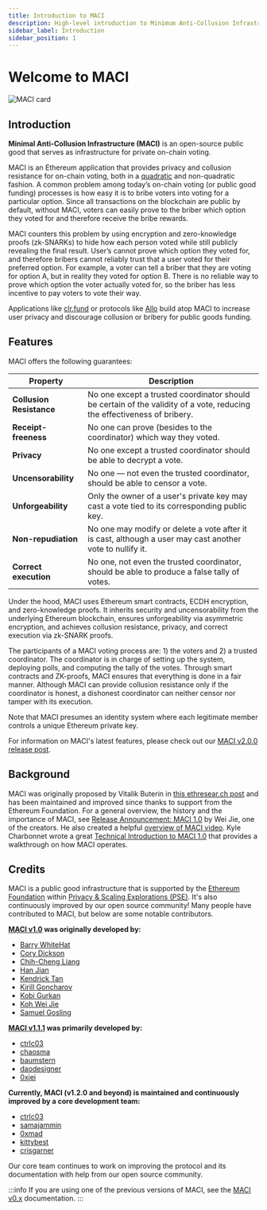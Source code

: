 ```yaml
---
title: Introduction to MACI
description: High-level introduction to Minimum Anti-Collusion Infrastructure (MACI)
sidebar_label: Introduction
sidebar_position: 1
---
```


# Welcome to MACI

![MACI card](/img/maci-card.png)

## Introduction

**Minimal Anti-Collusion Infrastructure (MACI)** is an open-source public good that serves as infrastructure for private on-chain voting.

MACI is an Ethereum application that provides privacy and collusion resistance for on-chain voting, both in a [quadratic](https://vitalik.eth.limo/general/2019/12/07/quadratic.html) and non-quadratic fashion. A common problem among today’s on-chain voting (or public good funding) processes is how easy it is to bribe voters into voting for a particular option. Since all transactions on the blockchain are public by default, without MACI, voters can easily prove to the briber which option they voted for and therefore receive the bribe rewards.

MACI counters this problem by using encryption and zero-knowledge proofs (zk-SNARKs) to hide how each person voted while still publicly revealing the final result. User’s cannot prove which option they voted for, and therefore bribers cannot reliably trust that a user voted for their preferred option. For example, a voter can tell a briber that they are voting for option A, but in reality they voted for option B. There is no reliable way to prove which option the voter actually voted for, so the briber has less incentive to pay voters to vote their way.

Applications like [clr.fund](https://clr.fund/) or protocols like [Allo](https://github.com/gitcoinco/MACI_QF) build atop MACI to increase
user privacy and discourage collusion or bribery for public goods funding.

## Features

MACI offers the following guarantees:

| Property                 | Description                                                                                                             |
| ------------------------ | ----------------------------------------------------------------------------------------------------------------------- |
| **Collusion Resistance** | No one except a trusted coordinator should be certain of the validity of a vote, reducing the effectiveness of bribery. |
| **Receipt-freeness**     | No one can prove (besides to the coordinator) which way they voted.                                                     |
| **Privacy**              | No one except a trusted coordinator should be able to decrypt a vote.                                                   |
| **Uncensorability**      | No one — not even the trusted coordinator, should be able to censor a vote.                                             |
| **Unforgeability**       | Only the owner of a user's private key may cast a vote tied to its corresponding public key.                            |
| **Non-repudiation**      | No one may modify or delete a vote after it is cast, although a user may cast another vote to nullify it.               |
| **Correct execution**    | No one, not even the trusted coordinator, should be able to produce a false tally of votes.                             |

Under the hood, MACI uses Ethereum smart contracts, ECDH encryption, and zero-knowledge proofs.
It inherits security and uncensorability from the underlying Ethereum
blockchain, ensures unforgeability via asymmetric encryption, and achieves
collusion resistance, privacy, and correct execution via zk-SNARK proofs.

The participants of a MACI voting process are: 1) the voters and 2) a trusted coordinator. The coordinator is in charge of setting up the system, deploying polls, and computing the tally of the votes. Through smart contracts and ZK-proofs, MACI ensures that everything is done in a fair manner. Although MACI can provide collusion resistance only if the coordinator is honest, a dishonest coordinator can neither censor nor tamper with its execution.

Note that MACI presumes an identity system where each legitimate member
controls a unique Ethereum private key.

For information on MACI's latest features, please check out our [MACI v2.0.0 release post](/blog/2024-v2).

## Background

MACI was originally proposed by Vitalik Buterin in [this ethresear.ch
post](https://ethresear.ch/t/minimal-anti-collusion-infrastructure/5413) and has been maintained and improved since thanks to support from the Ethereum Foundation. For a general overview, the history and the importance of MACI, see [Release Announcement: MACI 1.0](/blog/maci-1-0-release) by Wei Jie, one of the creators. He also created a helpful [overview of MACI video](https://www.youtube.com/watch?v=sKuNj_IQVYI). Kyle Charbonnet wrote a great [Technical Introduction to MACI 1.0](/blog/maci-1-0-technical-introduction) that provides a walkthrough on how MACI operates.

## Credits

MACI is a public good infrastructure that is supported by the [Ethereum Foundation](https://ethereum.foundation/) within [Privacy &amp; Scaling Explorations (PSE)](https://pse.dev/). It's also continuously improved by our open source community! Many people have contributed to MACI, but below are some notable contributors.

**[MACI v1.0](/blog/maci-1-0-release) was originally developed by:**

- [Barry WhiteHat](https://github.com/barryWhiteHat)
- [Cory Dickson](https://github.com/corydickson)
- [Chih-Cheng Liang](https://twitter.com/ChihChengLiang)
- [Han Jian](https://han0110.github.io/)
- [Kendrick Tan](https://kndrck.co/)
- [Kirill Goncharov](https://github.com/xuhcc)
- [Kobi Gurkan](http://kobi.one/)
- [Koh Wei Jie](https://kohweijie.com)
- [Samuel Gosling](https://twitter.com/xGozzy)

**[MACI v1.1.1](/blog/maci-v1-1-1-release) was primarily developed by:**

- [ctrlc03](https://github.com/ctrlc03)
- [chaosma](https://github.com/chaosma)
- [baumstern](https://github.com/baumstern)
- [daodesigner](https://github.com/daodesigner)
- [0xjei](https://github.com/0xjei)

**Currently, MACI (v1.2.0 and beyond) is maintained and continuously improved by a core development team:**

- [ctrlc03](https://github.com/ctrlc03)
- [samajammin](https://github.com/samajammin)
- [0xmad](https://github.com/0xmad)
- [kittybest](https://github.com/kittybest)
- [crisgarner](https://github.com/crisgarner)

Our core team continues to work on improving the protocol and its documentation with help from our open source community.

:::info
If you are using one of the previous versions of MACI, see the [MACI v0.x](/docs/v0.x/introduction) documentation.
:::
